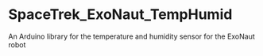 # SpaceTrek_ExoNaut_TempHumid
An Arduino library for the temperature and humidity sensor for the ExoNaut robot
